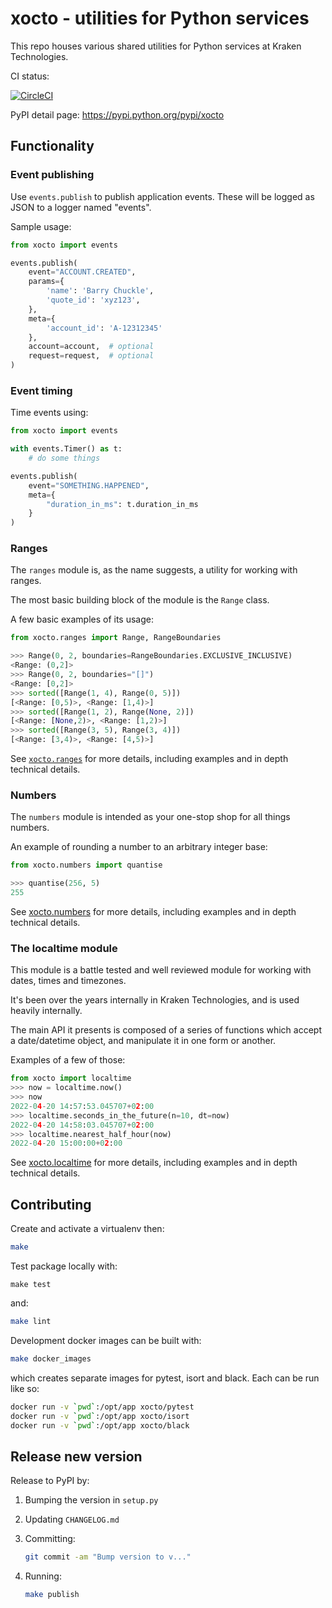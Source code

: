# xocto - utilities for Python services

This repo houses various shared utilities for Python services at Kraken
Technologies.

CI status:

[![CircleCI](https://circleci.com/gh/octoenergy/xocto/tree/master.svg?style=svg)](https://circleci.com/gh/octoenergy/xocto/tree/master)

PyPI detail page: <https://pypi.python.org/pypi/xocto>

## Functionality

### Event publishing

Use `events.publish` to publish application events. These will be logged as JSON
to a logger named "events".

Sample usage:

```python
from xocto import events

events.publish(
    event="ACCOUNT.CREATED",
    params={
        'name': 'Barry Chuckle',
        'quote_id': 'xyz123',
    },
    meta={
        'account_id': 'A-12312345'
    },
    account=account,  # optional
    request=request,  # optional
)
```

### Event timing

Time events using:

```python
from xocto import events

with events.Timer() as t:
    # do some things

events.publish(
    event="SOMETHING.HAPPENED",
    meta={
        "duration_in_ms": t.duration_in_ms
    }
)
```

### Ranges

The `ranges` module is, as the name suggests, a utility for working with ranges.

The most basic building block of the module is the `Range` class.

A few basic examples of its usage:

```python
from xocto.ranges import Range, RangeBoundaries

>>> Range(0, 2, boundaries=RangeBoundaries.EXCLUSIVE_INCLUSIVE)
<Range: (0,2]>
>>> Range(0, 2, boundaries="[]")
<Range: [0,2]>
>>> sorted([Range(1, 4), Range(0, 5)])
[<Range: [0,5)>, <Range: [1,4)>]
>>> sorted([Range(1, 2), Range(None, 2)])
[<Range: [None,2)>, <Range: [1,2)>]
>>> sorted([Range(3, 5), Range(3, 4)])
[<Range: [3,4)>, <Range: [4,5)>]
```

See [`xocto.ranges`](xocto/ranges.py) for more details, including examples and in
depth technical details.

### Numbers

The `numbers` module is intended as your one-stop shop for all things numbers.

An example of rounding a number to an arbitrary integer base:

```python
from xocto.numbers import quantise

>>> quantise(256, 5)
255
```

See [xocto.numbers](xocto/numbers.py) for more details, including examples and in depth technical details.

### The localtime module

This module is a battle tested and well reviewed module for working with dates,
times and timezones.

It's been over the years internally in Kraken Technologies, and is used heavily
internally.

The main API it presents is composed of a series of functions which accept a
date/datetime object, and manipulate it in one form or another.

Examples of a few of those:

```python
from xocto import localtime
>>> now = localtime.now()
>>> now
2022-04-20 14:57:53.045707+02:00
>>> localtime.seconds_in_the_future(n=10, dt=now)
2022-04-20 14:58:03.045707+02:00
>>> localtime.nearest_half_hour(now)
2022-04-20 15:00:00+02:00
```

See [xocto.localtime](xocto/localtime.py) for more details, including examples and in depth technical details.

## Contributing

Create and activate a virtualenv then:

```sh
make
```

Test package locally with:

    make test

and:

```sh
make lint
```

Development docker images can be built with:

```sh
make docker_images
```

which creates separate images for pytest, isort and black. Each can be run like so:

```sh
docker run -v `pwd`:/opt/app xocto/pytest
docker run -v `pwd`:/opt/app xocto/isort
docker run -v `pwd`:/opt/app xocto/black
```

## Release new version

Release to PyPI by:

1. Bumping the version in `setup.py`

2. Updating `CHANGELOG.md`

3. Committing:

   ```sh
   git commit -am "Bump version to v..."
   ```

4. Running:

   ```sh
   make publish
   ```
